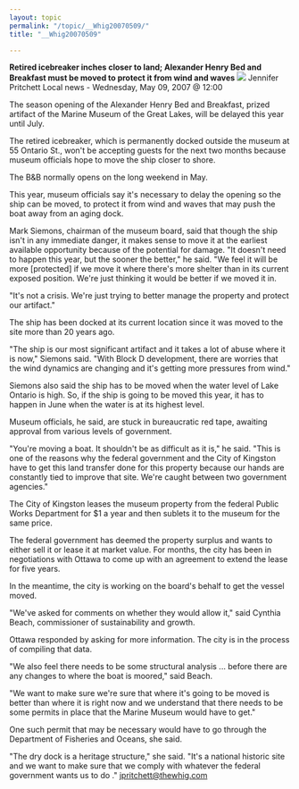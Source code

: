 ```yaml
---
layout: topic
permalink: "/topic/__Whig20070509/"
title: "__Whig20070509"

---
```


<strong>Retired icebreaker inches closer to land; Alexander Henry Bed and Breakfast must be moved to protect it from wind and waves</strong>
<img class="floatright" src="http://K7Waterfront.org/Images/Whig20070509.jpg">
Jennifer Pritchett
Local news - Wednesday, May 09, 2007 @ 12:00

The season opening of the Alexander Henry Bed and Breakfast, prized artifact of the Marine Museum of the Great Lakes, will be delayed this year until July.

The retired icebreaker, which is permanently docked outside the museum at 55 Ontario St., won't be accepting guests for the next two months because museum officials hope to move the ship closer to shore.

The B&B normally opens on the long weekend in May.

This year, museum officials say it's necessary to delay the opening so the ship can be moved, to protect it from wind and waves that may push the boat away from an aging dock.

Mark Siemons, chairman of the museum board, said that though the ship isn't in any immediate danger, it makes sense to move it at the earliest available opportunity because of the potential for damage. "It doesn't need to happen this year, but the sooner the better," he said. "We feel it will be more [protected] if we move it where there's more shelter than in its current exposed position.
We're just thinking it would be better if we moved it in.

"It's not a crisis. We're just trying to better manage the property and protect our artifact."

The ship has been docked at its current location since it was moved to the site more than 20 years ago.

"The ship is our most significant artifact and it takes a lot of abuse where it is now," Siemons said. "With Block D development, there are worries that the wind dynamics are changing and it's getting more pressures from wind."

Siemons also said the ship has to be moved when the water level of Lake Ontario is high. So, if the ship is going to be moved this year, it has to happen in June when the water is at its highest level.

Museum officials, he said, are stuck in bureaucratic red tape, awaiting approval from various levels of government.

"You're moving a boat. It shouldn't be as difficult as it is," he said. "This is one of the reasons why the federal government and the City of Kingston have to get this land transfer done for this property because our hands are constantly tied to improve that site. We're caught between two government agencies."

The City of Kingston leases the museum property from the federal Public Works Department for $1 a year and then sublets it to the museum for the same price.

The federal government has deemed the property surplus and wants to either sell it or lease it at market value. For months, the city has been in negotiations with Ottawa to come up with an agreement to extend the lease for five years.

In the meantime, the city is working on the board's behalf to get the vessel moved.

"We've asked for comments on whether they would allow it," said Cynthia Beach, commissioner of sustainability and growth.

Ottawa responded by asking for more information. The city is in the process of compiling that data.

"We also feel there needs to be some structural analysis ... before there are any changes to where the boat is moored," said Beach.

"We want to make sure we're sure that where it's going to be moved is better than where it is right now and we understand that there needs to be some permits in place that the Marine Museum would have to get."

One such permit that may be necessary would have to go through the Department of Fisheries and Oceans, she said.

"The dry dock is a heritage structure," she said. "It's a national historic site and we want to make sure that we comply with whatever the federal government wants us to do ." jpritchett@thewhig.com


